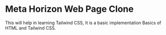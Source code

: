 # Meta Horizon Web Page Clone

This will help in learning Tailwind CSS, It is a basic implementation Basics of HTML and Tailwind CSS.
